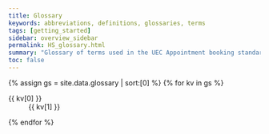```yaml
---
title: Glossary
keywords: abbreviations, definitions, glossaries, terms
tags: [getting_started]
sidebar: overview_sidebar
permalink: HS_glossary.html
summary: "Glossary of terms used in the UEC Appointment booking standards"
toc: false
---
```


<div>
{% assign gs = site.data.glossary | sort:[0] %}
{% for kv in gs %}
<dl>
  <dt>{{ kv[0] }}</dt>
  <dd>{{ kv[1] }}</dd>
</dl>
{% endfor %}
</div>
